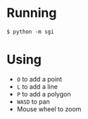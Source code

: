 # Running
```
$ python -m sgi
```

# Using
- `O` to add a point
- `L` to add a line
- `P` to add a polygon
- `WASD` to pan
- Mouse wheel to zoom
